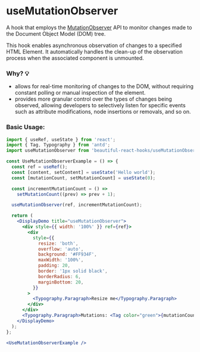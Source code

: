 # useMutationObserver

A hook that employs the [MutationObserver](https://developer.mozilla.org/en-US/docs/Web/API/MutationObserver) API to monitor changes made to
the Document Object Model (DOM) tree.

This hook enables asynchronous observation of changes to a specified HTML Element. It automatically handles the clean-up of the observation
process when the associated component is unmounted.

### Why? 💡

- allows for real-time monitoring of changes to the DOM, without requiring constant polling or manual inspection of the element.
- provides more granular control over the types of changes being observed, allowing developers to selectively listen for specific events
  such as attribute modifications, node insertions or removals, and so on.

### Basic Usage:

```jsx harmony
import { useRef, useState } from 'react';
import { Tag, Typography } from 'antd';
import useMutationObserver from 'beautiful-react-hooks/useMutationObserver';

const UseMutationObserverExample = () => {
  const ref = useRef();
  const [content, setContent] = useState('Hello world');
  const [mutationCount, setMutationCount] = useState(0);

  const incrementMutationCount = () =>
    setMutationCount((prev) => prev + 1);

  useMutationObserver(ref, incrementMutationCount);

  return (
    <DisplayDemo title="useMutationObserver">
      <div style={{ width: '100%' }} ref={ref}>
        <div
          style={{
            resize: 'both',
            overflow: 'auto',
            background: '#FF934F',
            maxWidth: '100%',
            padding: 20,
            border: '1px solid black',
            borderRadius: 6,
            marginBottom: 20,
          }}
        >
          <Typography.Paragraph>Resize me</Typography.Paragraph>
        </div>
      </div>
      <Typography.Paragraph>Mutations: <Tag color="green">{mutationCount}</Tag></Typography.Paragraph>
    </DisplayDemo>
  );
};

<UseMutationObserverExample />
```

<!-- Types -->
